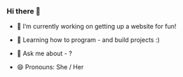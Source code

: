 ### Hi there 👋

- 🔭 I’m currently working on getting up a website for fun!
- 🌱 Learning how to program - and build projects :)
- 💬 Ask me about - ?

- 😄 Pronouns: She / Her


<!--
**pandalilly/pandalilly** is a ✨ _special_ ✨ repository because its `README.md` (this file) appears on your GitHub profile.
 
-->

